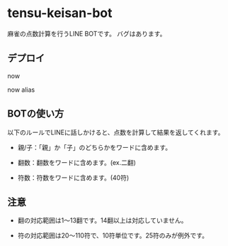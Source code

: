 # tensu-keisan-bot
麻雀の点数計算を行うLINE BOTです。
バグはあります。

## デプロイ
now

now alias

## BOTの使い方
以下のルールでLINEに話しかけると、点数を計算して結果を返してくれます。

* 親/子：「親」か「子」のどちらかをワードに含めます。

* 翻数：翻数をワードに含めます。(ex.二翻)

* 符数：符数をワードに含めます。(40符)

## 注意

* 翻の対応範囲は1～13翻です。14翻以上は対応していません。

* 符の対応範囲は20～110符で、10符単位です。25符のみが例外です。

